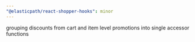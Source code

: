 ```yaml
---
"@elasticpath/react-shopper-hooks": minor
---
```


grouping discounts from cart and item level promotions into single accessor functions
